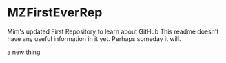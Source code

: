 # MZFirstEverRep
Mim's updated First Repository to learn about GitHub
This readme doesn't have any useful information in it yet. Perhaps someday it will. 

a new thing
